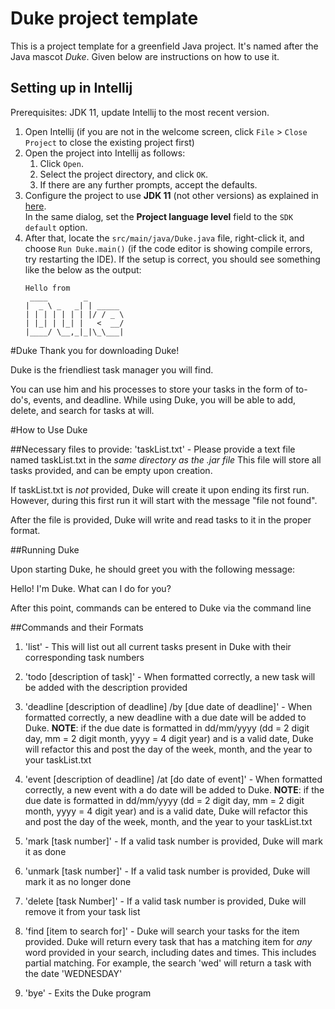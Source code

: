# Duke project template

This is a project template for a greenfield Java project. It's named after the Java mascot _Duke_. Given below are instructions on how to use it.

## Setting up in Intellij

Prerequisites: JDK 11, update Intellij to the most recent version.

1. Open Intellij (if you are not in the welcome screen, click `File` > `Close Project` to close the existing project first)
1. Open the project into Intellij as follows:
   1. Click `Open`.
   1. Select the project directory, and click `OK`.
   1. If there are any further prompts, accept the defaults.
1. Configure the project to use **JDK 11** (not other versions) as explained in [here](https://www.jetbrains.com/help/idea/sdk.html#set-up-jdk).<br>
   In the same dialog, set the **Project language level** field to the `SDK default` option.
3. After that, locate the `src/main/java/Duke.java` file, right-click it, and choose `Run Duke.main()` (if the code editor is showing compile errors, try restarting the IDE). If the setup is correct, you should see something like the below as the output:
   ```
   Hello from
    ____        _        
   |  _ \ _   _| | _____ 
   | | | | | | | |/ / _ \
   | |_| | |_| |   <  __/
   |____/ \__,_|_|\_\___|
   ```

#Duke
Thank you for downloading Duke!

Duke is the friendliest task manager you will find.

You can use him and his processes to store your tasks in the form of to-do's, events, and deadline. While using Duke, you will be
able to add, delete, and search for tasks at will.

#How to Use Duke

##Necessary files to provide:
'taskList.txt' - Please provide a text file named taskList.txt in the *same directory as the .jar file*
This file will store all tasks provided, and can be empty upon creation.

If taskList.txt is *not* provided, Duke will create it upon ending its first run. However, during this first
run it will start with the message "file not found".

After the file is provided, Duke will write and read tasks to it in the proper format.

##Running Duke

Upon starting Duke, he should greet you with the following message:

Hello! I'm Duke. What can I do for you?

After this point, commands can be entered to Duke via the command line

##Commands and their Formats

1) 'list' - This will list out all current tasks present in Duke with their corresponding task numbers

2) 'todo [description of task]' - When formatted correctly, a new task will be added with the description provided

3) 'deadline [description of deadline] /by [due date of deadline]' - When formatted correctly, a new deadline with a due date will
be added to Duke. **NOTE**: if the due date is formatted in dd/mm/yyyy (dd = 2 digit day, mm = 2 digit month, yyyy = 4 digit
year) and is a valid date, Duke will refactor this and post the day of the week, month, and the year to your taskList.txt

4) 'event [description of deadline] /at [do date of event]' - When formatted correctly, a new event with a do date will
be added to Duke. **NOTE**: if the due date is formatted in dd/mm/yyyy (dd = 2 digit day, mm = 2 digit month, yyyy = 4 digit
year) and is a valid date, Duke will refactor this and post the day of the week, month, and the year to your taskList.txt

5) 'mark [task number]' - If a valid task number is provided, Duke will mark it as done

6) 'unmark [task number]' - If a valid task number is provided, Duke will mark it as no longer done

7) 'delete [task Number]' - If a valid task number is provided, Duke will remove it from your task list

8) 'find [item to search for]' - Duke will search your tasks for the item provided. Duke will return every task that has a matching
item for *any* word provided in your search, including dates and times. This includes partial matching. For example,
the search 'wed' will return a task with the date 'WEDNESDAY'

10) 'bye' - Exits the Duke program



